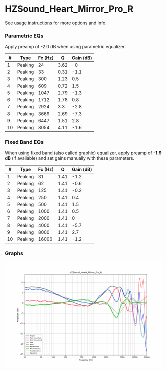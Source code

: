 # HZSound_Heart_Mirror_Pro_R
See [usage instructions](https://github.com/jaakkopasanen/AutoEq#usage) for more options and info.

### Parametric EQs
Apply preamp of -2.0 dB when using parametric equalizer.

|   # | Type    |   Fc (Hz) |    Q |   Gain (dB) |
|-----|---------|-----------|------|-------------|
|   1 | Peaking |        24 | 3.62 |        -0   |
|   2 | Peaking |        33 | 0.31 |        -1.1 |
|   3 | Peaking |       300 | 1.23 |         0.5 |
|   4 | Peaking |       609 | 0.72 |         1.5 |
|   5 | Peaking |      1047 | 2.79 |        -1.3 |
|   6 | Peaking |      1712 | 1.78 |         0.8 |
|   7 | Peaking |      2924 | 3.3  |        -2.8 |
|   8 | Peaking |      3669 | 2.69 |        -7.3 |
|   9 | Peaking |      6447 | 1.51 |         2.8 |
|  10 | Peaking |      8054 | 4.11 |        -1.6 |

### Fixed Band EQs
When using fixed band (also called graphic) equalizer, apply preamp of **-1.9 dB** (if available) and set gains manually with these parameters.

|   # | Type    |   Fc (Hz) |    Q |   Gain (dB) |
|-----|---------|-----------|------|-------------|
|   1 | Peaking |        31 | 1.41 |        -1.2 |
|   2 | Peaking |        62 | 1.41 |        -0.6 |
|   3 | Peaking |       125 | 1.41 |        -0.2 |
|   4 | Peaking |       250 | 1.41 |         0.4 |
|   5 | Peaking |       500 | 1.41 |         1.5 |
|   6 | Peaking |      1000 | 1.41 |         0.5 |
|   7 | Peaking |      2000 | 1.41 |         0   |
|   8 | Peaking |      4000 | 1.41 |        -5.7 |
|   9 | Peaking |      8000 | 1.41 |         2.7 |
|  10 | Peaking |     16000 | 1.41 |        -1.2 |

### Graphs
![](./HZSound_Heart_Mirror_Pro_R.png)
